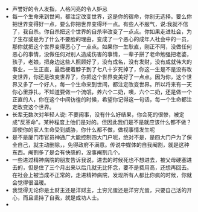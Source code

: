 - 声誉好的令人发指，人格闪亮的令人妒忌
- 每一个生命来到世间，都注定改变世界，这是你的宿命，你别无选择。要么你把世界变得好一点，要么你把世界变得坏一点。有些人不服气，说:我就不信了，我自杀。你自杀把这个世界的自杀率改变了一点点。你如果走进社会，为了生存或是为了什么不要脸的理由，变成了一个恶心的成年人社会中的一员，那你就把这个世界变得恶心了一点点。如果你一生耿直，刚正不阿，没做任何恶心的事情，没做任何对别人造成伤害的事情，一辈子拼了老命勉强把老婆，孩子，老娘，把身边这些人照顾好了，没有成名，没有发财，没有成就伟大的事业，一生正直，最后梗着脖子到了七八十岁死掉了，你这一生是不是没有改变世界，你还是改变世界了，你把这个世界变美好了一点点。因为你，这个世界又多了一个好人，每一个生命来到世间，都注定改变世界。所以将来有一天你心里挣扎，不知道要做一个流氓，养六个二奶，噢，六个二奶，还是做一个正直的人，你在这个中间彷徨的时候，希望你记得这一句话，每一个生命都注定改变这个世界。
- 长辈无数次对年轻人说: 不要闹事，没有什么好结果，你会死的很惨，被定成"反革命"。某种程度上他们是对的。但因此我们是不是就应该什么都不做？即使你的家人生命受到威胁，你什么都不做，做视事情发生呢
- 是不是厦门市官员神通广大能控制四大门户呢，绝对不是，是四大门户为了保全自己，就主动删除，，免得政府不满意。传说中媒体的自我阉割，就是这种东西。阉割多了是会有快感的，没事阉割几个。
- 一些进过精神病院的朋友告诉我说，进去的时候死也不想进去，被父母硬塞进去的，但是住了三个月出来以后几就无比怀念，要不是费用高，还想再回去。在社会上被当成不正常的，走进精神病院，发现所有人都比你疯的时候，你就会觉得很温暖。
- 我觉得无论你是土财主还是洋财主，土穷光蛋还是洋穷光蛋，只要自己活的开心，而且坚持了自我，就是成功人士。
- 